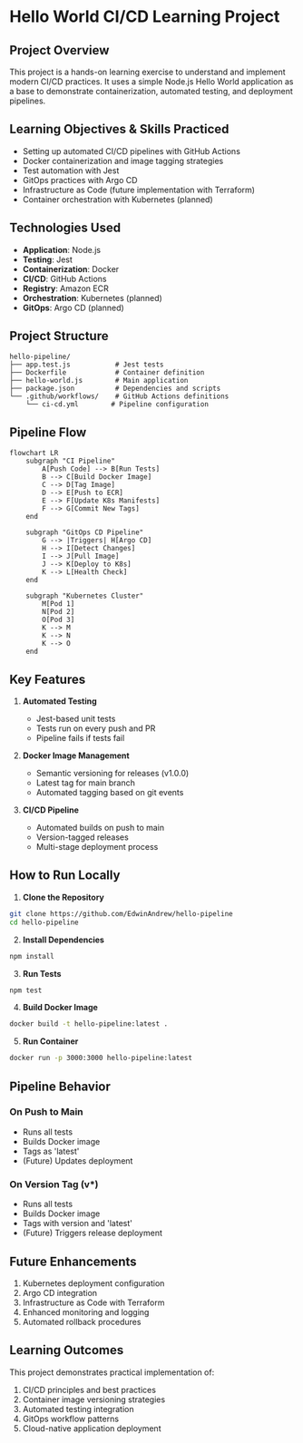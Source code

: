 # Hello World CI/CD Learning Project

## Project Overview
This project is a hands-on learning exercise to understand and implement modern CI/CD practices. It uses a simple Node.js Hello World application as a base to demonstrate containerization, automated testing, and deployment pipelines.

## Learning Objectives & Skills Practiced
- Setting up automated CI/CD pipelines with GitHub Actions
- Docker containerization and image tagging strategies
- Test automation with Jest
- GitOps practices with Argo CD
- Infrastructure as Code (future implementation with Terraform)
- Container orchestration with Kubernetes (planned)

## Technologies Used
- **Application**: Node.js
- **Testing**: Jest
- **Containerization**: Docker
- **CI/CD**: GitHub Actions
- **Registry**: Amazon ECR
- **Orchestration**: Kubernetes (planned)
- **GitOps**: Argo CD (planned)

## Project Structure
```
hello-pipeline/
├── app.test.js           # Jest tests
├── Dockerfile            # Container definition
├── hello-world.js        # Main application
├── package.json          # Dependencies and scripts
└── .github/workflows/    # GitHub Actions definitions
    └── ci-cd.yml        # Pipeline configuration
```

## Pipeline Flow
```mermaid
flowchart LR
    subgraph "CI Pipeline"
        A[Push Code] --> B[Run Tests]
        B --> C[Build Docker Image]
        C --> D[Tag Image]
        D --> E[Push to ECR]
        E --> F[Update K8s Manifests]
        F --> G[Commit New Tags]
    end

    subgraph "GitOps CD Pipeline"
        G --> |Triggers| H[Argo CD]
        H --> I[Detect Changes]
        I --> J[Pull Image]
        J --> K[Deploy to K8s]
        K --> L[Health Check]
    end

    subgraph "Kubernetes Cluster"
        M[Pod 1] 
        N[Pod 2]
        O[Pod 3]
        K --> M
        K --> N
        K --> O
    end
```

## Key Features
1. **Automated Testing**
   - Jest-based unit tests
   - Tests run on every push and PR
   - Pipeline fails if tests fail

2. **Docker Image Management**
   - Semantic versioning for releases (v1.0.0)
   - Latest tag for main branch
   - Automated tagging based on git events

3. **CI/CD Pipeline**
   - Automated builds on push to main
   - Version-tagged releases
   - Multi-stage deployment process

## How to Run Locally

1. **Clone the Repository**
```bash
git clone https://github.com/EdwinAndrew/hello-pipeline
cd hello-pipeline
```

2. **Install Dependencies**
```bash
npm install
```

3. **Run Tests**
```bash
npm test
```

4. **Build Docker Image**
```bash
docker build -t hello-pipeline:latest .
```

5. **Run Container**
```bash
docker run -p 3000:3000 hello-pipeline:latest
```

## Pipeline Behavior

### On Push to Main
- Runs all tests
- Builds Docker image
- Tags as 'latest'
- (Future) Updates deployment

### On Version Tag (v*)
- Runs all tests
- Builds Docker image
- Tags with version and 'latest'
- (Future) Triggers release deployment

## Future Enhancements
1. Kubernetes deployment configuration
2. Argo CD integration
3. Infrastructure as Code with Terraform
4. Enhanced monitoring and logging
5. Automated rollback procedures

## Learning Outcomes
This project demonstrates practical implementation of:
1. CI/CD principles and best practices
2. Container image versioning strategies
3. Automated testing integration
4. GitOps workflow patterns
5. Cloud-native application deployment

